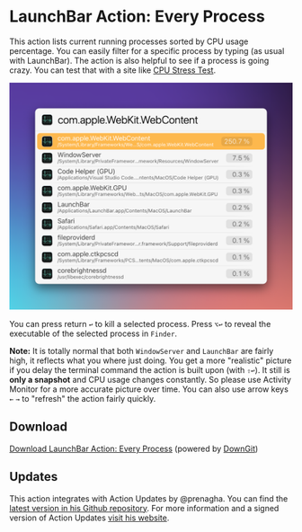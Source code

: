 # LaunchBar Action: Every Process 

This action lists current running processes sorted by CPU usage percentage. You can easily filter for a specific process by typing (as usual with LaunchBar). The action is also helpful to see if a process is going crazy. You can test that with a site like [CPU Stress Test](https://cpux.net/cpu-stress-test-online).

<img src="01.png" width="684"/> 

You can press return `↩` to kill a selected process. Press `⌥↩` to reveal the executable of the selected process in `Finder`. 

**Note:** It is totally normal that both `WindowServer` and `LaunchBar` are fairly high, it reflects what you where just doing. You get a more "realistic" picture if you delay the terminal command the action is built upon (with `⇧↩`). It still is **only a snapshot** and CPU usage changes constantly. So please use Activity Monitor for a more accurate picture over time. 
You can also use arrow keys `←` `→` to "refresh" the action fairly quickly. 

## Download

[Download LaunchBar Action: Every Process](https://minhaskamal.github.io/DownGit/#/home?url=https://github.com/Ptujec/LaunchBar/tree/master/Every-Process) (powered by [DownGit](https://github.com/MinhasKamal/DownGit))

## Updates

This action integrates with Action Updates by @prenagha. You can find the [latest version in his Github repository](https://github.com/prenagha/launchbar). For more information and a signed version of Action Updates [visit his website](https://renaghan.com/launchbar/action-updates/).